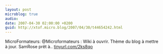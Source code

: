 ```yaml
---
layout: post
microblog: true
audio: 
date: 2007-04-30 02:00:00 +0200
guid: http://xtof.micro.blog/2007/04/30/t44654242.html
---
```

MicroFormateurs: @Microformateurs : Wiki à ouvrir. Thème du blog à mettre à jour. SamRose prêt à.. [tinyurl.com/2ks8qo](http://tinyurl.com/2ks8qo)
